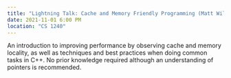 ```yaml
---
title: "Lightning Talk: Cache and Memory Friendly Programming (Matt Wildman)"
date: 2021-11-01 6:00 PM
location: "CS 1240"
---
```

An introduction to improving performance by observing cache and memory locality, as well as techniques and best practices when doing common tasks in C++. No prior knowledge required although an understanding of pointers is recommended.